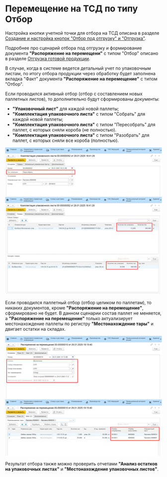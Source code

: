 # Перемещение на ТСД по типу Отбор

Настройка кнопки учетной точки для отбора на ТСД описана в разделе [Создание и настройка кнопок "Отбор под отгрузку" и "Отгрузка"](../../AddressWarehouse/Otgruzka/NastroikaKnopkiOtgruzka.md).

Подробнее про сценарий отбора под отгрузку и формирование документа **"Распоряжение на перемещени"** с типом "Отбор" описано в разделе [Отгрузка готовой продукции](../../AddressWarehouse/Otgruzka/OtgruzkaNaTCD.md).

В случае, когда в системе ведется детальный учет по упаковочным листам, по итогу отбора продукции через обработку будет заполнена вкладка "Факт" документа **"Распоряжение на перемещение"** с типом "Отбор". 

Если проводился активный отбор (отбор с составлением новых паллетных листов), то дополнительно будут сформированы документы:

- **"Упаковочный лист"** для каждой новой паллеты;
- **"Комплектация упаковочного листа"** с типом "Собрать" для каждой новой паллеты;
- **"Комплектация упаковочного листа"** с типом "Пересобрать" для паллет, с которых сняли короба (не полностью).
- **"Комплектация упаковочного листа"** с типом "Разобрать" для паллет, с которых сняли все короба (полностью).

![](MovingContainers.assets/10.png)
![](MovingContainers.assets/11.png)

Если проводился паллетный отбор (отбор целиком по паллетам), то никаких документов, кроме **"Распоряжение на перемещение"**, сформировано не будет. В данном сценарии состав паллет не меняется, а **"Распоряжение на перемещение"** только актуализирует местонахождение паллеты по регистру **"Местонахождение тары"** и двигает остатки на складах.

![](MovingContainers.assets/12.png)
![](MovingContainers.assets/13.png)

Результат отбора также можно проверить отчетами **"Анализ остатков на упаковочных листах"** и **"Местонахождение упаковочных листов"**.